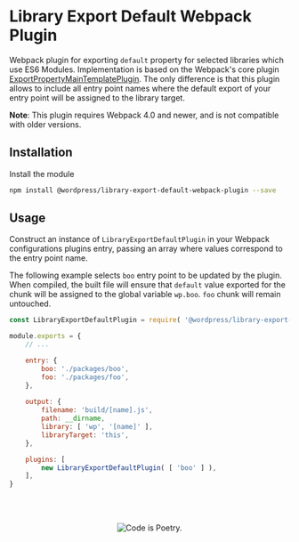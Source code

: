 # Library Export Default Webpack Plugin

Webpack plugin for exporting `default` property for selected libraries which use ES6 Modules. Implementation is based on the Webpack's core plugin [ExportPropertyMainTemplatePlugin](https://github.com/webpack/webpack/blob/51b0df77e4f366163730ee465f01458bfad81f34/lib/ExportPropertyMainTemplatePlugin.js). The only difference is that this plugin allows to include all entry point names where the default export of your entry point will be assigned to the library target.  

**Note**: This plugin requires Webpack 4.0 and newer, and is not compatible with older versions.

## Installation

Install the module

```bash
npm install @wordpress/library-export-default-webpack-plugin --save
```

## Usage

Construct an instance of `LibraryExportDefaultPlugin` in your Webpack configurations plugins entry, passing an array where values correspond to the entry point name.

The following example selects `boo` entry point to be updated by the plugin. When compiled, the built file will ensure that `default` value exported for the chunk will be assigned to the global variable `wp.boo`. `foo` chunk will remain untouched.

```js
const LibraryExportDefaultPlugin = require( '@wordpress/library-export-default-webpack-plugin' );

module.exports = {
	// ...

	entry: {
		boo: './packages/boo',
		foo: './packages/foo',
	},
	
	output: {
		filename: 'build/[name].js',
		path: __dirname,
		library: [ 'wp', '[name]' ],
		libraryTarget: 'this',
	},

	plugins: [
		new LibraryExportDefaultPlugin( [ 'boo' ] ),
	],
}
```

<br/><br/><p align="center"><img src="https://s.w.org/style/images/codeispoetry.png?1" alt="Code is Poetry." /></p>
